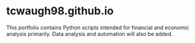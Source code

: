 # tcwaugh98.github.io
This portfolio contains Python scripts intended for financial and economic analysis primarily. Data analysis and automation will also be added.
